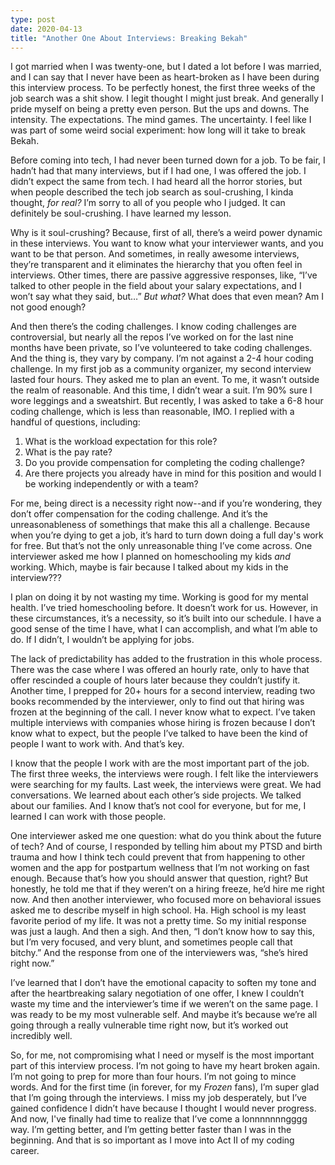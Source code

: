 ```yaml
---
type: post
date: 2020-04-13
title: "Another One About Interviews: Breaking Bekah"
---
```


I got married when I was twenty-one, but I dated a lot before I was married, and I can say that I never have been as heart-broken as I have been during this interview process. To be perfectly honest, the first three weeks of the job search was a shit show. I legit thought I might just break. And generally I pride myself on being a pretty even person. But the ups and downs. The intensity. The expectations. The mind games. The uncertainty. I feel like I was part of some weird social experiment: how long will it take to break Bekah.

Before coming into tech, I had never been turned down for a job. To be fair, I hadn’t had that many interviews, but if I had one, I was offered the job. I didn’t expect the same from tech. I had heard all the horror stories, but when people described the tech job search as soul-crushing, I kinda thought, _for real?_ I’m sorry to all of you people who I judged. It can definitely be soul-crushing. I have learned my lesson.

Why is it soul-crushing? Because, first of all, there’s a weird power dynamic in these interviews. You want to know what your interviewer wants, and you want to be that person. And sometimes, in really awesome interviews, they’re transparent and it eliminates the hierarchy that you often feel in interviews. Other times, there are passive aggressive responses, like, “I’ve talked to other people in the field about your salary expectations, and I won’t say what they said, but…” _But what?_ What does that even mean? Am I not good enough?

And then there’s the coding challenges. I know coding challenges are controversial, but nearly all the repos I’ve worked on for the last nine months have been private, so I’ve volunteered to take coding challenges. And the thing is, they vary by company. I’m not against a 2-4 hour coding challenge. In my first job as a community organizer, my second interview lasted four hours. They asked me to plan an event. To me, it wasn’t outside the realm of reasonable. And this time, I didn’t wear a suit. I’m 90% sure I wore leggings and a sweatshirt. But recently, I was asked to take a 6-8 hour coding challenge, which is less than reasonable, IMO. I replied with a handful of questions, including:

1. What is the workload expectation for this role?
2. What is the pay rate?
3. Do you provide compensation for completing the coding challenge?
4. Are there projects you already have in mind for this position and would I be working independently or with a team?

For me, being direct is a necessity right now--and if you’re wondering, they don’t offer compensation for the coding challenge. And it’s the unreasonableness of somethings that make this all a challenge. Because when you’re dying to get a job, it’s hard to turn down doing a full day's work for free. But that’s not the only unreasonable thing I’ve come across. One interviewer asked me how I planned on homeschooling my kids _and_ working. Which, maybe is fair because I talked about my kids in the interview???

I plan on doing it by not wasting my time. Working is good for my mental health. I’ve tried homeschooling before. It doesn’t work for us. However, in these circumstances, it’s a necessity, so it’s built into our schedule. I have a good sense of the time I have, what I can accomplish, and what I’m able to do. If I didn’t, I wouldn’t be applying for jobs.

The lack of predictability has added to the frustration in this whole process. There was the case where I was offered an hourly rate, only to have that offer rescinded a couple of hours later because they couldn’t justify it. Another time, I prepped for 20+ hours for a second interview, reading two books recommended by the interviewer, only to find out that hiring was frozen at the beginning of the call. I never know what to expect. I’ve taken multiple interviews with companies whose hiring is frozen because I don’t know what to expect, but the people I’ve talked to have been the kind of people I want to work with. And that’s key.

I know that the people I work with are the most important part of the job. The first three weeks, the interviews were rough. I felt like the interviewers were searching for my faults. Last week, the interviews were great. We had conversations. We learned about each other’s side projects. We talked about our families. And I know that’s not cool for everyone, but for me, I learned I can work with those people.

One interviewer asked me one question: what do you think about the future of tech? And of course, I responded by telling him about my PTSD and birth trauma and how I think tech could prevent that from happening to other women and the app for postpartum wellness that I’m not working on fast enough. Because that’s how you should answer that question, right? But honestly, he told me that if they weren’t on a hiring freeze, he’d hire me right now. And then another interviewer, who focused more on behavioral issues asked me to describe myself in high school. Ha. High school is my least favorite period of my life. It was not a pretty time. So my initial response was just a laugh. And then a sigh. And then, “I don’t know how to say this, but I’m very focused, and very blunt, and sometimes people call that bitchy.” And the response from one of the interviewers was, “she’s hired right now.”

I’ve learned that I don’t have the emotional capacity to soften my tone and after the heartbreaking salary negotiation of one offer, I knew I couldn’t waste my time and the interviewer’s time if we weren’t on the same page. I was ready to be my most vulnerable self. And maybe it’s because we’re all going through a really vulnerable time right now, but it’s worked out incredibly well.

So, for me, not compromising what I need or myself is the most important part of this interview process. I’m not going to have my heart broken again. I’m not going to prep for more than four hours. I’m not going to mince words. And for the first time (in forever, for my _Frozen_ fans), I’m super glad that I’m going through the interviews. I miss my job desperately, but I’ve gained confidence I didn’t have because I thought I would never progress. And now, I've finally had time to realize that I’ve come a lonnnnnnngggg way. I’m getting better, and I’m getting better faster than I was in the beginning. And that is so important as I move into Act II of my coding career.
